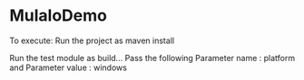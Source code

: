 # MulaloDemo

To execute: Run the project as maven install

Run the test module as build... Pass the following Parameter name : platform   and Parameter value : windows



